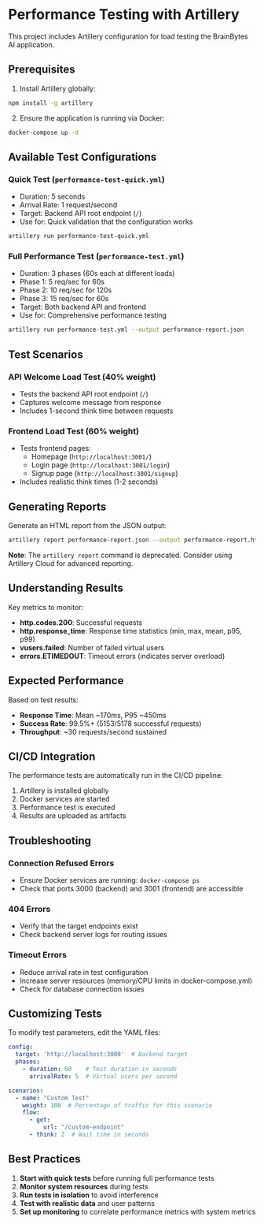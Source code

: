 # Performance Testing with Artillery

This project includes Artillery configuration for load testing the BrainBytes AI application.

## Prerequisites

1. Install Artillery globally:
```bash
npm install -g artillery
```

2. Ensure the application is running via Docker:
```bash
docker-compose up -d
```

## Available Test Configurations

### Quick Test (`performance-test-quick.yml`)
- Duration: 5 seconds
- Arrival Rate: 1 request/second
- Target: Backend API root endpoint (`/`)
- Use for: Quick validation that the configuration works

```bash
artillery run performance-test-quick.yml
```

### Full Performance Test (`performance-test.yml`)
- Duration: 3 phases (60s each at different loads)
- Phase 1: 5 req/sec for 60s
- Phase 2: 10 req/sec for 120s  
- Phase 3: 15 req/sec for 60s
- Target: Both backend API and frontend
- Use for: Comprehensive performance testing

```bash
artillery run performance-test.yml --output performance-report.json
```

## Test Scenarios

### API Welcome Load Test (40% weight)
- Tests the backend API root endpoint (`/`)
- Captures welcome message from response
- Includes 1-second think time between requests

### Frontend Load Test (60% weight)
- Tests frontend pages:
  - Homepage (`http://localhost:3001/`)
  - Login page (`http://localhost:3001/login`)
  - Signup page (`http://localhost:3001/signup`)
- Includes realistic think times (1-2 seconds)

## Generating Reports

Generate an HTML report from the JSON output:
```bash
artillery report performance-report.json --output performance-report.html
```

**Note**: The `artillery report` command is deprecated. Consider using Artillery Cloud for advanced reporting.

## Understanding Results

Key metrics to monitor:
- **http.codes.200**: Successful requests
- **http.response_time**: Response time statistics (min, max, mean, p95, p99)
- **vusers.failed**: Number of failed virtual users
- **errors.ETIMEDOUT**: Timeout errors (indicates server overload)

## Expected Performance

Based on test results:
- **Response Time**: Mean ~170ms, P95 ~450ms
- **Success Rate**: 99.5%+ (5153/5178 successful requests)
- **Throughput**: ~30 requests/second sustained

## CI/CD Integration

The performance tests are automatically run in the CI/CD pipeline:
1. Artillery is installed globally
2. Docker services are started
3. Performance test is executed
4. Results are uploaded as artifacts

## Troubleshooting

### Connection Refused Errors
- Ensure Docker services are running: `docker-compose ps`
- Check that ports 3000 (backend) and 3001 (frontend) are accessible

### 404 Errors
- Verify that the target endpoints exist
- Check backend server logs for routing issues

### Timeout Errors
- Reduce arrival rate in test configuration
- Increase server resources (memory/CPU limits in docker-compose.yml)
- Check for database connection issues

## Customizing Tests

To modify test parameters, edit the YAML files:

```yaml
config:
  target: 'http://localhost:3000'  # Backend target
  phases:
    - duration: 60    # Test duration in seconds
      arrivalRate: 5  # Virtual users per second

scenarios:
  - name: "Custom Test"
    weight: 100  # Percentage of traffic for this scenario
    flow:
      - get:
          url: "/custom-endpoint"
      - think: 2  # Wait time in seconds
```

## Best Practices

1. **Start with quick tests** before running full performance tests
2. **Monitor system resources** during tests
3. **Run tests in isolation** to avoid interference
4. **Test with realistic data** and user patterns
5. **Set up monitoring** to correlate performance metrics with system metrics